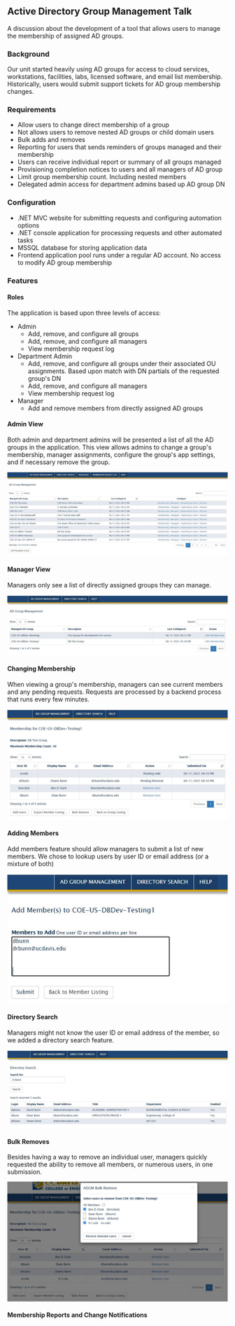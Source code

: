 ## Active Directory Group Management Talk

A discussion about the development of a tool that allows users to manage the membership of assigned AD groups.

### Background

Our unit started heavily using AD groups for access to cloud services, workstations, facilities, labs, licensed software, and email list membership. Historically, users would submit support tickets for AD group membership changes.   

### Requirements

- Allow users to change direct membership of a group
- Not allows users to remove nested AD groups or child domain users
- Bulk adds and removes
- Reporting for users that sends reminders of groups managed and their membership
- Users can receive individual report or summary of all groups managed
- Provisioning completion notices to users and all managers of AD group
- Limit group membership count. Including nested members
- Delegated admin access for department admins based up AD group DN

### Configuration

- \.NET MVC website for submitting requests and configuring automation options
- \.NET console application for processing requests and other automated tasks
- MSSQL database for storing application data
- Frontend application pool runs under a regular AD account\. No access to modify AD group membership

### Features

#### Roles

The application is based upon three levels of access:

- Admin
  - Add, remove, and configure all groups
  - Add, remove, and configure all managers
  - View membership request log
- Department Admin
  - Add, remove, and configure all groups under their associated OU assignments\. Based upon match with DN partials of the requested group\'s DN 
  - Add, remove, and configure all managers
  - View membership request log
- Manager
  - Add and remove members from directly assigned AD groups

#### Admin View

Both admin and department admins will be presented a list of all the AD groups in the application. This view allows admins to change a group's membership, manager assignments, configure the group's app settings, and if necessary remove the group. 

![Admin Group Listing](Images/adgm_01.JPG)

#### Manager View

Managers only see a list of directly assigned groups they can manage. 

![Manager Group Listing](Images/adgm_02.JPG)

#### Changing Membership 

When viewing a group's membership, managers can see current members and any pending requests. Requests are processed by a backend process that runs every few minutes. 

![Changing Membership](Images/adgm_03.JPG)

#### Adding Members

Add members feature should allow managers to submit a list of new members. We chose to lookup users by user ID or email address \(or a mixture of both\)   

![Adding Members](Images/adgm_04.JPG)

#### Directory Search

Managers might not know the user ID or email address of the member, so we added a directory search feature.

![Directory Search](Images/adgm_12.JPG)

#### Bulk Removes

Besides having a way to remove an individual user, managers quickly requested the ability to remove all members, or numerous users, in one submission.

![Bulk Removes](Images/adgm_05.JPG)

#### Membership Reports and Change Notifications











